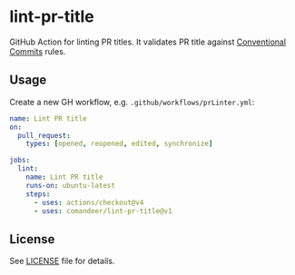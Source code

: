 # lint-pr-title

GitHub Action for linting PR titles. It validates PR title against [Conventional Commits](https://www.conventionalcommits.org/en/v1.0.0/) rules.


## Usage

Create a new GH workflow, e.g. `.github/workflows/prLinter.yml`:

```yaml
name: Lint PR title
on:
  pull_request:
    types: [opened, reopened, edited, synchronize]

jobs:
  lint:
    name: Lint PR title
    runs-on: ubuntu-latest
    steps:
      - uses: actions/checkout@v4
      - uses: comandeer/lint-pr-title@v1
```

## License

See [LICENSE](./LICENSE) file for details.
